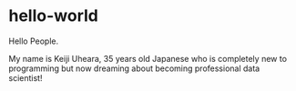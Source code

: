 # hello-world

Hello People.

My name is Keiji Uheara, 35 years old Japanese who is completely new to programming but now dreaming about becoming professional data scientist!


